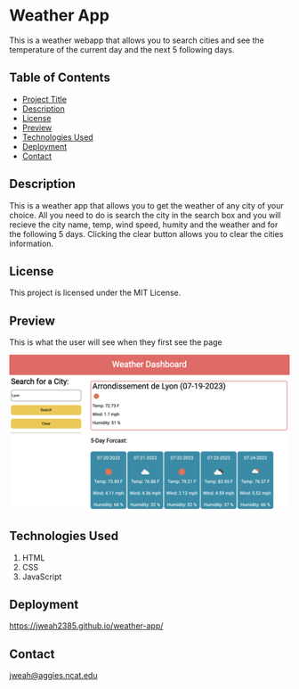 # Weather App

This is a weather webapp that allows you to search cities and see the temperature of the current day and the next 5 following days.

## Table of Contents

- [Project Title](#project-title)
- [Description](#description)
- [License](#license)
- [Preview](#preview)
- [Technologies Used](#technologies-used)
- [Deployment](#deployment)
- [Contact](#contact)

## Description

This is a weather app that allows you to get the weather of any city of your choice. All you need to do is search the city in the search box and you will recieve the city name, temp, wind speed, humity and the weather and for the following 5 days.
Clicking the clear button allows you to clear the cities information.

## License

This project is licensed under the MIT License.

## Preview

This is what the user will see when they first see the page

![This weather app display weather for the city searched for.".](/images/Screenshot%202023-07-19%20at%203.18.22%20PM.png)

## Technologies Used

1. HTML
2. CSS
3. JavaScript

## Deployment

https://jweah2385.github.io/weather-app/

## Contact

jweah@aggies.ncat.edu
